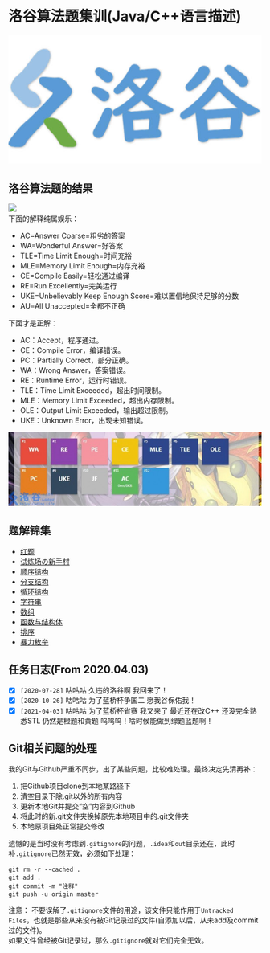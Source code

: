 # 洛谷算法题集训(Java/C++语言描述)

![](images/luogu.jpg)

## 洛谷算法题的结果
![](https://img-blog.csdnimg.cn/2019122312234712.PNG) <br/>
下面的解释纯属娱乐：
- AC=Answer Coarse=粗劣的答案
- WA=Wonderful Answer=好答案
- TLE=Time Limit Enough=时间充裕
- MLE=Memory Limit Enough=内存充裕
- CE=Compile Easily=轻松通过编译
- RE=Run Excellently=完美运行
- UKE=Unbelievably Keep Enough Score=难以置信地保持足够的分数
- AU=All Unaccepted=全都不正确

下面才是正解：
- AC：Accept，程序通过。
- CE：Compile Error，编译错误。
- PC：Partially Correct，部分正确。
- WA：Wrong Answer，答案错误。
- RE：Runtime Error，运行时错误。
- TLE：Time Limit Exceeded，超出时间限制。
- MLE：Memory Limit Exceeded，超出内存限制。
- OLE：Output Limit Exceeded，输出超过限制。
- UKE：Unknown Error，出现未知错误。

![](/images/result.jpg)

## 题解锦集
- [红题](https://blog.csdn.net/weixin_43896318/article/details/104156713)
- [试炼场の新手村](https://blog.csdn.net/weixin_43896318/article/details/104114493)
- [顺序结构](https://blog.csdn.net/weixin_43896318/article/details/105884399)
- [分支结构](https://blog.csdn.net/weixin_43896318/article/details/105884713)
- [循环结构](https://blog.csdn.net/weixin_43896318/article/details/105885191)
- [字符串](https://blog.csdn.net/weixin_43896318/article/details/105885512)
- [数组](https://blog.csdn.net/weixin_43896318/article/details/105885470)
- [函数与结构体](https://blankspace.blog.csdn.net/article/details/115422133)
- [排序](https://blog.csdn.net/weixin_43896318/article/details/105883185)
- [暴力枚举](https://blankspace.blog.csdn.net/article/details/115422150)


## 任务日志(From 2020.04.03)
- [x] `[2020-07-28]` 咕咕咕 久违的洛谷啊 我回来了！
- [x] `[2020-10-26]` 咕咕咕 为了蓝桥杯争国二 愿我谷保佑我！
- [x] `[2021-04-03]` 咕咕咕 为了蓝桥杯省赛 我又来了 最近还在改C++ 还没完全熟悉STL 仍然是橙题和黄题 呜呜呜！啥时候能做到绿题蓝题啊！

## Git相关问题的处理
我的Git与Github严重不同步，出了某些问题，比较难处理。最终决定先清再补：
1. 把Github项目clone到本地某路径下
2. 清空目录下除.git以外的所有内容
3. 更新本地Git并提交“空”内容到Github
4. 将此时的新.git文件夹换掉原先本地项目中的.git文件夹
5. 本地原项目处正常提交修改

遗憾的是当时没有考虑到`.gitignore`的问题，`.idea`和`out`目录还在，此时补`.gitignore`已然无效，必须如下处理：
```shell
git rm -r --cached .
git add .
git commit -m "注释"
git push -u origin master
```

注意：
不要误解了`.gitignore`文件的用途，该文件只能作用于`Untracked Files`，也就是那些从来没有被Git记录过的文件(自添加以后，从未add及commit过的文件)。<br/>
如果文件曾经被Git记录过，那么`.gitignore`就对它们完全无效。
